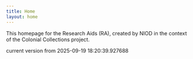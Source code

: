 ```yaml
---
title: Home
layout: home
---
```


This homepage for the Research Aids (RA), created by NIOD in the context of the Colonial Collections project. 


current version from 2025-09-19 18:20:39.927688